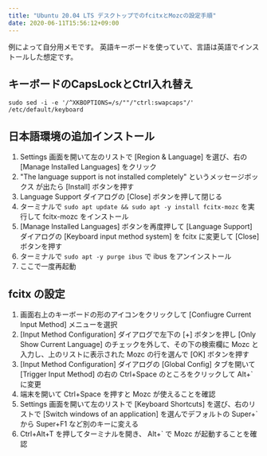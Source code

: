 ```yaml
---
title: "Ubuntu 20.04 LTS デスクトップでのfcitxとMozcの設定手順"
date: 2020-06-11T15:56:12+09:00
---
```


例によって自分用メモです。
英語キーボードを使っていて、言語は英語でインストールした想定です。

## キーボードのCapsLockとCtrl入れ替え

```console
sudo sed -i -e '/^XKBOPTIONS=/s/""/"ctrl:swapcaps"/' /etc/default/keyboard
```

## 日本語環境の追加インストール

1. Settings 画面を開いて左のリストで [Region & Language] を選び、右の [Manage Installed Languages] をクリック
2. "The language support is not installed completely" というメッセージボックス
が出たら [Install] ボタンを押す
3. Language Support ダイアログの [Close] ボタンを押して閉じる
4. ターミナルで `sudo apt update && sudo apt -y install fcitx-mozc` を実行して fcitx-mozc をインストール
5. [Manage Installed Languages] ボタンを再度押して [Language Support] ダイアログの [Keyboard input method system] を fcitx に変更して [Close] ボタンを押す
6. ターミナルで `sudo apt -y purge ibus` で ibus をアンインストール
7. ここで一度再起動

## fcitx の設定

1. 画面右上のキーボードの形のアイコンをクリックして [Confiugre Current Input Method] メニューを選択
2. [Input Method Configuration] ダイアログで左下の [+] ボタンを押し [Only Show Current Language] のチェックを外して、その下の検索欄に Mozc と入力し、上のリストに表示された Mozc の行を選んで [OK] ボタンを押す
3. [Input Method Configuration] ダイアログの [Global Config] タブを開いて [Trigger Input Method] の右の Ctrl+Space のところをクリックして Alt+\` に変更
3. 端末を開いて Ctrl+Space を押すと Mozc が使えることを確認
4. Settings 画面を開いて左のリストで [Keyboard Shortcuts] を選び、右のリストで [Switch windows of an application] を選んでデフォルトの Super+\` から Super+F1 など別のキーに変える
5. Ctrl+Alt+T を押してターミナルを開き、 Alt+\` で Mozc が起動することを確認
